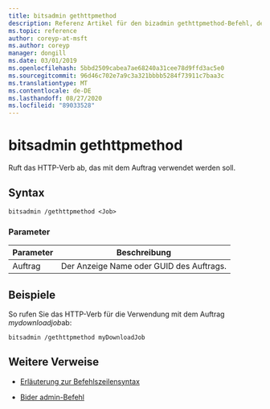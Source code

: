 ```yaml
---
title: bitsadmin gethttpmethod
description: Referenz Artikel für den bizadmin gethttpmethod-Befehl, der das HTTP-Verb abruft, das mit dem Auftrag verwendet wird.
ms.topic: reference
author: coreyp-at-msft
ms.author: coreyp
manager: dongill
ms.date: 03/01/2019
ms.openlocfilehash: 5bbd2509cabea7ae68240a31cee78d9ffd3ac5e0
ms.sourcegitcommit: 96d46c702e7a9c3a321bbbb5284f73911c7baa3c
ms.translationtype: MT
ms.contentlocale: de-DE
ms.lasthandoff: 08/27/2020
ms.locfileid: "89033528"
---
```

# <a name="bitsadmin-gethttpmethod"></a>bitsadmin gethttpmethod

Ruft das HTTP-Verb ab, das mit dem Auftrag verwendet werden soll.

## <a name="syntax"></a>Syntax

```
bitsadmin /gethttpmethod <Job>
```

### <a name="parameters"></a>Parameter

| Parameter | Beschreibung |
| -------------- | -------------- |
| Auftrag | Der Anzeige Name oder GUID des Auftrags. |

## <a name="examples"></a>Beispiele

So rufen Sie das HTTP-Verb für die Verwendung mit dem Auftrag *mydownloadjob*ab:

```
bitsadmin /gethttpmethod myDownloadJob
```

## <a name="additional-references"></a>Weitere Verweise

- [Erläuterung zur Befehlszeilensyntax](command-line-syntax-key.md)

- [Bider admin-Befehl](bitsadmin.md)
